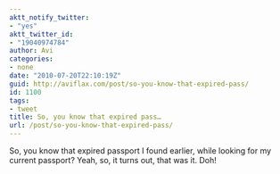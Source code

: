 ```yaml
---
aktt_notify_twitter:
- "yes"
aktt_twitter_id:
- "19040974784"
author: Avi
categories:
- none
date: "2010-07-20T22:10:19Z"
guid: http://aviflax.com/post/so-you-know-that-expired-pass/
id: 1100
tags:
- tweet
title: So, you know that expired pass…
url: /post/so-you-know-that-expired-pass/
---
```

So, you know that expired passport I found earlier, while looking for my current passport? Yeah, so, it turns out, that was it. Doh!